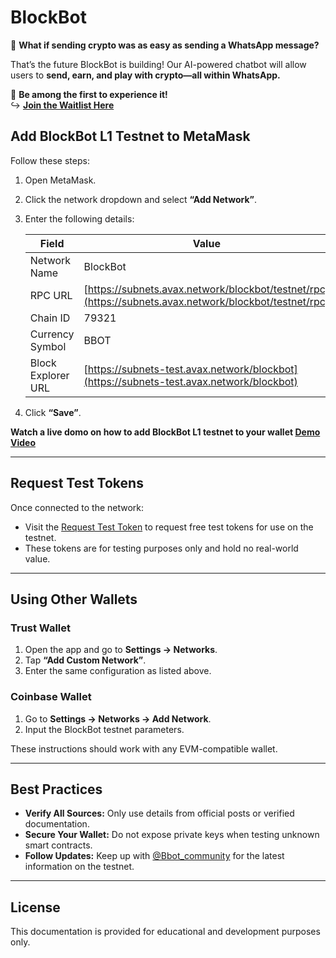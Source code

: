 # BlockBot  

💬 **What if sending crypto was as easy as sending a WhatsApp message?**  

That’s the future BlockBot is building! Our AI-powered chatbot will allow users to **send, earn, and play with crypto—all within WhatsApp.**  

🚀 **Be among the first to experience it!**  
↪️ **[Join the Waitlist Here](https://blockbot.uncrn.co/)**





## Add BlockBot L1 Testnet to MetaMask

Follow these steps:

1. Open MetaMask.
2. Click the network dropdown and select **“Add Network”**.
3. Enter the following details:

   | **Field**            | **Value**                     |
   |----------------------|-------------------------------|
   | Network Name         | BlockBot                      |
   | RPC URL              | [https://subnets.avax.network/blockbot/testnet/rpc](https://subnets.avax.network/blockbot/testnet/rpc)       |
   | Chain ID             | 79321                         |
   | Currency Symbol      | BBOT                          |
   | Block Explorer URL   | [https://subnets-test.avax.network/blockbot](https://subnets-test.avax.network/blockbot)       |

4. Click **“Save”**.


**Watch a live domo on how to add BlockBot L1 testnet to your wallet [Demo Video](https://x.com/Bbot_community/status/1917703862124716417)**


---

## Request Test Tokens

Once connected to the network:

- Visit the [Request Test Token](https://tally.so/r/3qgAJg) to request free test tokens for use on the testnet.
- These tokens are for testing purposes only and hold no real-world value.

---

## Using Other Wallets

### Trust Wallet

1. Open the app and go to **Settings → Networks**.
2. Tap **“Add Custom Network”**.
3. Enter the same configuration as listed above.

### Coinbase Wallet

1. Go to **Settings → Networks → Add Network**.
2. Input the BlockBot testnet parameters.

These instructions should work with any EVM-compatible wallet.




---

## Best Practices

- **Verify All Sources:** Only use details from official posts or verified documentation.
- **Secure Your Wallet:** Do not expose private keys when testing unknown smart contracts.
- **Follow Updates:** Keep up with [@Bbot_community](https://x.com/Bbot_community) for the latest information on the testnet.

---



## License

This documentation is provided for educational and development purposes only.
